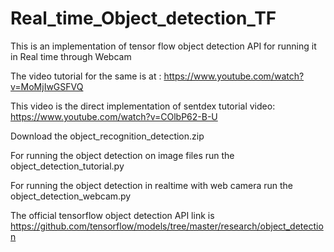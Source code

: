 # Real_time_Object_detection_TF
This is an implementation of tensor flow object detection API for running it in Real time through Webcam

The video tutorial for the same is at : https://www.youtube.com/watch?v=MoMjIwGSFVQ

This video is the direct implementation of sentdex tutorial video: https://www.youtube.com/watch?v=COlbP62-B-U

Download the object_recognition_detection.zip

For running the object detection on image files run the object_detection_tutorial.py

For running the object detection in realtime with web camera run the object_detection_webcam.py

The official tensorflow object detection API link is https://github.com/tensorflow/models/tree/master/research/object_detection
